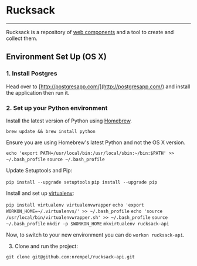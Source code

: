 # Rucksack
----------

Rucksack is a repository of [web components](http://www.w3.org/TR/components-intro/) and a tool to create and collect them.

## Environment Set Up (OS X)

### 1. Install Postgres

Head over to [http://postgresapp.com/](http://postgresapp.com/) and install the application then run it.

### 2. Set up your Python environment

Install the latest version of Python using [Homebrew](http://brew.sh/).

`brew update && brew install python`

Ensure you are using Homebrew's latest Python and not the OS X version.

`echo 'export PATH=/usr/local/bin:/usr/local/sbin:~/bin:$PATH' >> ~/.bash_profile`
`source ~/.bash_profile`

Update Setuptools and Pip:

`pip install --upgrade setuptools`
`pip install --upgrade pip`

Install and set up [virtualenv](https://pypi.python.org/pypi/virtualenv):

`pip install virtualenv virtualenvwrapper`
`echo 'export WORKON_HOME=~/.virtualenvs/' >> ~/.bash_profile`
`echo 'source /usr/local/bin/virtualenvwrapper.sh' >> ~/.bash_profile`
`source ~/.bash_profile`
`mkdir -p $WORKON_HOME`
`mkvirtualenv rucksack-api`

Now, to switch to your new environment you can do `workon rucksack-api`.

3. Clone and run the project:

`git clone git@github.com:nrempel/rucksack-api.git`
